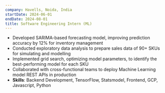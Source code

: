 ```yaml
---
company: Havells, Noida, India
startDate: 2024-06-01
endDate: 2024-08-01
title: Software Engineering Intern (ML)
---
```

- Developed SARIMA-based forecasting model, improving prediction accuracy by 12% for inventory management
- Conducted exploratory data analysis to prepare sales data of 90+ SKUs for simulating and modelling
- Implemented grid search, optimizing model parameters, to identify the best-performing model for each SKU
- Collaborated with cross-functional teams to deploy Machine Learning model REST APIs in production
- **Skills**: Backend Development, TensorFlow, Statsmodel, Frontend, GCP, Javascript, Python
